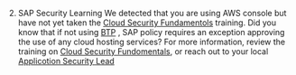 2. SAP Security Learning We detected that you are using AWS console but have not yet taken
the [Cloud Security Fundamentols](https://google.com) training. Did you know that if not using [BTP](https://google.com)
, SAP policy requires an exception approving the use of any cloud hosting services? For more information, review the
training on [Cloud Security Fundomentals](https://google.com), or reach out to your
local [Applicotion Security Lead](https://google.com)
